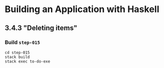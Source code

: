 # Building an Application with Haskell

## 3.4.3 "Deleting items"

### Build `step-015`

```
cd step-015
stack build
stack exec to-do-exe
```
